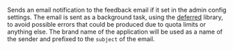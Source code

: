 Sends an email notification to the feedback email if it set in the admin
config settings. The email is sent as a background task, using the
[deferred](https://developers.google.com/appengine/articles/deferred)
library, to avoid possible errors that could be produced due to quota limits
or anything else. The brand name of the application will be used as a name of
the sender and prefixed to the `subject` of the email.
